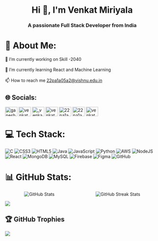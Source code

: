 <h1 align="center">Hi 👋, I'm Venkat Miriyala</h1>
<h3 align="center">A passionate Full Stack Developer from India</h3>

# 💫 About Me:
🔭 I’m currently working on Skill -2040<br><br>🌱 I’m currently learning React and Machine Learning<br><br>📫 How to reach me 22pa1a05a2@vishnu.edu.in


## 🌐 Socials:
<p align="left">
<a href="https://linkedin.com/in/ganesh-satya-lakshmi-venkat-miriyala-520832281" target="blank"><img align="center" src="https://raw.githubusercontent.com/rahuldkjain/github-profile-readme-generator/master/src/images/icons/Social/linked-in-alt.svg" alt="ganesh-satya-lakshmi-venkat-miriyala-520832281" height="30" width="40" /></a>
<a href="https://kaggle.com/venkatmiriyala19" target="blank"><img align="center" src="https://raw.githubusercontent.com/rahuldkjain/github-profile-readme-generator/master/src/images/icons/Social/kaggle.svg" alt="venkatmiriyala19" height="30" width="40" /></a>
<a href="https://instagram.com/_venkat._.here_" target="blank"><img align="center" src="https://raw.githubusercontent.com/rahuldkjain/github-profile-readme-generator/master/src/images/icons/Social/instagram.svg" alt="_venkat._.here_" height="30" width="40" /></a>
<a href="https://www.youtube.com/c/venkatvitb" target="blank"><img align="center" src="https://raw.githubusercontent.com/rahuldkjain/github-profile-readme-generator/master/src/images/icons/Social/youtube.svg" alt="venkatvitb" height="30" width="40" /></a>
<a href="https://www.hackerrank.com/22pa1a05a2" target="blank"><img align="center" src="https://raw.githubusercontent.com/rahuldkjain/github-profile-readme-generator/master/src/images/icons/Social/hackerrank.svg" alt="22pa1a05a2" height="30" width="40" /></a>
<a href="https://www.leetcode.com/22pa1a05a2" target="blank"><img align="center" src="https://raw.githubusercontent.com/rahuldkjain/github-profile-readme-generator/master/src/images/icons/Social/leet-code.svg" alt="22pa1a05a2" height="30" width="40" /></a>
<a href="https://auth.geeksforgeeks.org/user/venkatmiriyala" target="blank"><img align="center" src="https://raw.githubusercontent.com/rahuldkjain/github-profile-readme-generator/master/src/images/icons/Social/geeks-for-geeks.svg" alt="venkatmiriyala" height="30" width="40" /></a>
</p>

# 💻 Tech Stack:
![C](https://img.shields.io/badge/c-%2300599C.svg?style=for-the-badge&logo=c&logoColor=white) ![CSS3](https://img.shields.io/badge/css3-%231572B6.svg?style=for-the-badge&logo=css3&logoColor=white) ![HTML5](https://img.shields.io/badge/html5-%23E34F26.svg?style=for-the-badge&logo=html5&logoColor=white) ![Java](https://img.shields.io/badge/java-%23ED8B00.svg?style=for-the-badge&logo=openjdk&logoColor=white) ![JavaScript](https://img.shields.io/badge/javascript-%23323330.svg?style=for-the-badge&logo=javascript&logoColor=%23F7DF1E) ![Python](https://img.shields.io/badge/python-3670A0?style=for-the-badge&logo=python&logoColor=ffdd54) ![AWS](https://img.shields.io/badge/AWS-%23FF9900.svg?style=for-the-badge&logo=amazon-aws&logoColor=white) ![NodeJS](https://img.shields.io/badge/node.js-6DA55F?style=for-the-badge&logo=node.js&logoColor=white) ![React](https://img.shields.io/badge/react-%2320232a.svg?style=for-the-badge&logo=react&logoColor=%2361DAFB) ![MongoDB](https://img.shields.io/badge/MongoDB-%234ea94b.svg?style=for-the-badge&logo=mongodb&logoColor=white) ![MySQL](https://img.shields.io/badge/mysql-4479A1.svg?style=for-the-badge&logo=mysql&logoColor=white) ![Firebase](https://img.shields.io/badge/firebase-a08021?style=for-the-badge&logo=firebase&logoColor=ffcd34) ![Figma](https://img.shields.io/badge/figma-%23F24E1E.svg?style=for-the-badge&logo=figma&logoColor=white) ![GitHub](https://img.shields.io/badge/github-%23121011.svg?style=for-the-badge&logo=github&logoColor=white)
# 📊 GitHub Stats:
<center>
<div style="display: flex; justify-content: space-around;">
    <img src="https://github-readme-stats.vercel.app/api?username=venkatmiriyala19&theme=dark&hide_border=false&include_all_commits=false&count_private=false" alt="GitHub Stats" style="margin-right: 10px;">
    <img src="https://github-readme-streak-stats.herokuapp.com/?user=venkatmiriyala19&theme=dark&hide_border=false" alt="GitHub Streak Stats">
</div>
</center>

![](https://github-readme-stats.vercel.app/api/top-langs/?username=venkatmiriyala19&theme=dark&hide_border=false&include_all_commits=false&count_private=false&layout=compact)
## 🏆 GitHub Trophies
![](https://github-profile-trophy.vercel.app/?username=venkatmiriyala19&theme=radical&no-frame=false&no-bg=true&margin-w=4)

<!--### ✍️ Random Dev Quote
![](https://quotes-github-readme.vercel.app/api?type=horizontal&theme=radical)

### 😂 Random Dev Meme
<img src='https://memer-new.vercel.app/' style="height: 400px;"/>

---
[![](https://visitcount.itsvg.in/api?id=venkatmiriyala19&icon=0&color=0)](https://visitcount.itsvg.in)

<!-- Proudly created with GPRM ( https://gprm.itsvg.in ) -->
